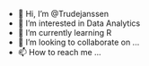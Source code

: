 - 👋 Hi, I’m @Trudejanssen
- 👀 I’m interested in Data Analytics
- 🌱 I’m currently learning R
- 💞️ I’m looking to collaborate on ...
- 📫 How to reach me ...

<!---
Trudejanssen/Trudejanssen is a ✨ special ✨ repository because its `README.md` (this file) appears on your GitHub profile.
You can click the Preview link to take a look at your changes.
--->
